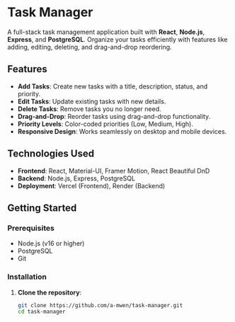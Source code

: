 # Task Manager

A full-stack task management application built with **React**, **Node.js**, **Express**, and **PostgreSQL**. Organize your tasks efficiently with features like adding, editing, deleting, and drag-and-drop reordering.


## Features

- **Add Tasks**: Create new tasks with a title, description, status, and priority.
- **Edit Tasks**: Update existing tasks with new details.
- **Delete Tasks**: Remove tasks you no longer need.
- **Drag-and-Drop**: Reorder tasks using drag-and-drop functionality.
- **Priority Levels**: Color-coded priorities (Low, Medium, High).
- **Responsive Design**: Works seamlessly on desktop and mobile devices.

## Technologies Used

- **Frontend**: React, Material-UI, Framer Motion, React Beautiful DnD
- **Backend**: Node.js, Express, PostgreSQL
- **Deployment**: Vercel (Frontend), Render (Backend)

## Getting Started

### Prerequisites

- Node.js (v16 or higher)
- PostgreSQL
- Git

### Installation

1. **Clone the repository**:
   ```bash
   git clone https://github.com/a-mwen/task-manager.git
   cd task-manager
